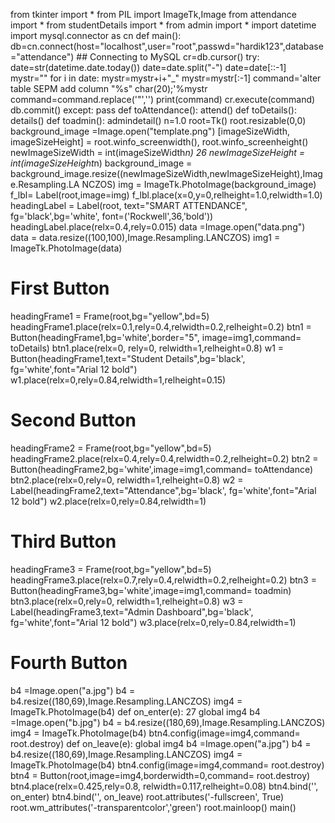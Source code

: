 from tkinter import *
from PIL import ImageTk,Image
from attendance import *
from studentDetails import *
from admin import *
import datetime
import mysql.connector as cn
def main():
db=cn.connect(host="localhost",user="root",passwd="hardik123",database="attendance") ##
Connecting to MySQL
 cr=db.cursor()
 try:
 date=str(datetime.date.today())
 date=date.split("-")
 date=date[::-1]
 mystr=""
 for i in date:
 mystr=mystr+i+"_"
 mystr=mystr[:-1]
 command='alter table SEPM add column "%s" char(20);'%mystr
 command=command.replace('"','')
 print(command)
 cr.execute(command)
 db.commit()
 except:
 pass
 def toAttendance():
 attend()
 def toDetails():
 details()
 def toadmin():
 admindetail()
 n=1.0
 root=Tk()
 root.resizable(0,0)
 background_image =Image.open("template.png")
 [imageSizeWidth, imageSizeHeight] = root.winfo_screenwidth(), root.winfo_screenheight()
 newImageSizeWidth = int(imageSizeWidth*n)
26
 newImageSizeHeight = int(imageSizeHeight*n)
 background_image =
background_image.resize((newImageSizeWidth,newImageSizeHeight),Image.Resampling.LA
NCZOS)
 img = ImageTk.PhotoImage(background_image)
 f_lbl= Label(root,image=img)
 f_lbl.place(x=0,y=0,relheight=1.0,relwidth=1.0)
 headingLabel = Label(root, text="SMART ATTENDANCE", fg='black',bg='white',
font=('Rockwell',36,'bold'))
 headingLabel.place(relx=0.4,rely=0.015)
 data =Image.open("data.png")
 data = data.resize((100,100),Image.Resampling.LANCZOS)
 img1 = ImageTk.PhotoImage(data)
# First Button
 headingFrame1 = Frame(root,bg="yellow",bd=5)
 headingFrame1.place(relx=0.1,rely=0.4,relwidth=0.2,relheight=0.2)
 btn1 = Button(headingFrame1,bg='white',border="5", image=img1,command= toDetails)
btn1.place(relx=0, rely=0, relwidth=1,relheight=0.8)
 w1 = Button(headingFrame1,text="Student Details",bg='black', fg='white',font="Arial 12
bold")
 w1.place(relx=0,rely=0.84,relwidth=1,relheight=0.15)
# Second Button
 headingFrame2 = Frame(root,bg="yellow",bd=5)
 headingFrame2.place(relx=0.4,rely=0.4,relwidth=0.2,relheight=0.2)
 btn2 = Button(headingFrame2,bg='white',image=img1,command= toAttendance)
 btn2.place(relx=0,rely=0, relwidth=1,relheight=0.8)
 w2 = Label(headingFrame2,text="Attendance",bg='black', fg='white',font="Arial 12 bold")
 w2.place(relx=0,rely=0.84,relwidth=1)
# Third Button
 headingFrame3 = Frame(root,bg="yellow",bd=5)
 headingFrame3.place(relx=0.7,rely=0.4,relwidth=0.2,relheight=0.2)
 btn3 = Button(headingFrame3,bg='white',image=img1,command= toadmin)
 btn3.place(relx=0,rely=0, relwidth=1,relheight=0.8)
 w3 = Label(headingFrame3,text="Admin Dashboard",bg='black', fg='white',font="Arial 12
bold")
 w3.place(relx=0,rely=0.84,relwidth=1)
# Fourth Button
 b4 =Image.open("a.jpg")
 b4 = b4.resize((180,69),Image.Resampling.LANCZOS)
 img4 = ImageTk.PhotoImage(b4)
 def on_enter(e):
27
 global img4
 b4 =Image.open("b.jpg")
 b4 = b4.resize((180,69),Image.Resampling.LANCZOS)
 img4 = ImageTk.PhotoImage(b4)
 btn4.config(image=img4,command= root.destroy)
 def on_leave(e):
 global img4
 b4 =Image.open("a.jpg")
 b4 = b4.resize((180,69),Image.Resampling.LANCZOS)
 img4 = ImageTk.PhotoImage(b4)
 btn4.config(image=img4,command= root.destroy)
 btn4 = Button(root,image=img4,borderwidth=0,command= root.destroy)
 btn4.place(relx=0.425,rely=0.8, relwidth=0.117,relheight=0.08)
 btn4.bind('<Enter>', on_enter)
 btn4.bind('<Leave>', on_leave)
 root.attributes('-fullscreen', True)
 root.wm_attributes('-transparentcolor','green')
 root.mainloop()
main() 
